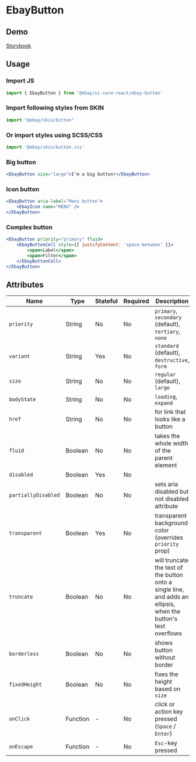 # EbayButton

## Demo
[Storybook](https://opensource.ebay.com/ebayui-core-react/main/?path=/story/ebay-button--default)

## Usage

### Import JS
```jsx harmony
import { EbayButton } from '@ebay/ui-core-react/ebay-button'
```
### Import following styles from SKIN
```jsx harmony
import "@ebay/skin/button"
```
### Or import styles using SCSS/CSS
```jsx harmony
import '@ebay/skin/button.css'
```

### Big button
```jsx harmony
<EbayButton size="large">I'm a big button!</EbayButton>
```

### Icon button
```jsx
<EbayButton aria-label="Menu button">
    <EbayIcon name="MENU" />
</EbayButton>
```

### Complex button
```jsx
<EbayButton priority="primary" fluid>
    <EbayButtonCell style={{ justifyContent: 'space-between' }}>
        <span>Label</span>
        <span>Filter</span>
    </EbayButtonCell>
</EbayButton>
```

## Attributes

Name | Type | Stateful | Required | Description | Data
--- | --- | --- | --- | --- | ---
`priority` | String | No | No | `primary`, `secondary` (default), `tertiary`, `none`
`variant` | String | Yes | No | `standard` (default), `destructive`, `form`
`size` | String | No | No | `regular` (default), `large`
`bodyState` | String | No | No | `loading`, `expand`
`href` | String | No | No | for link that looks like a button
`fluid` | Boolean | No | No | takes the whole width of the parent element
`disabled` | Boolean | Yes | No
`partiallyDisabled` | Boolean | No | No | sets aria disabled but not disabled attribute
`transparent` | Boolean | Yes | No | transparent background color (overrides `priority` prop)
`truncate` | Boolean | No | No | will truncate the text of the button onto a single line, and adds an ellipsis, when the button's text overflows
`borderless` | Boolean | No | No | shows button without border
`fixedHeight` | Boolean | No | No | fixes the height based on `size`
`onClick` | Function | - | No | click or action key pressed (`Space` / `Enter`)
`onEscape` | Function | - | No | `Esc`-key pressed
